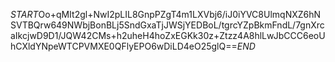 $START$Oo+qMIt2gl+NwI2pLIL8GnpPZgT4m1LXVbj6/iJ0iYVC8UlmqNXZ6hNSVTBQrw649NWbjBonBLj5SndGxaTjJWSjYEDBoL/tgrcYZpBkmFndL/7gnXrcaIkcjwD9D1/JQW42CMs+h2uheH4hoZxEGKk30z+Ztzz4A8hlLwJbCCC6eoUhCXldYNpeWTCPVMXE0QFlyEPO6wDiLD4eO25glQ==$END$